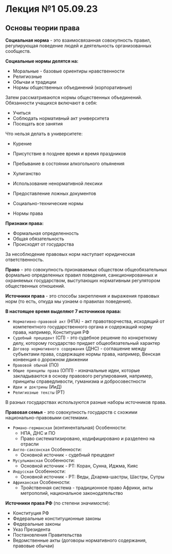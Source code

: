 # Лекция №1 05.09.23

## Основы теории права

**Социальная норма** - это взаимосвязанная совокупность правил, регулирующая поведение людей и деятельность организованных сообществ.

**Социальные нормы делятся на:**

- Моральные - базовые ориентиры нравственности
- Религиозные
- Обычаи и традиции
- Нормы общественных объединений (корпоративные)

Затем рассматриваются нормы общественных объединений. Обязанности учащихся включают в себя:

- Учиться
- Соблюдать нормативный акт университета
- Посещать все занятия

Что нельзя делать в университете:

- Курение
- Присутствие в позднее время и время праздников
- Пребывание в состоянии алкогольного опьянения
- Хулиганство
- Использование ненормативной лексики
- Предоставление ложных документов

- Социально-технические нормы
- Нормы права

**Признаки права:**

- Формальная определенность
- Общая обязательность
- Происходят от государства

За несоблюдение правовых норм наступает юридическая ответственность.

**Право** - это совокупность признаваемых обществом общеобязательных формально определенных правил поведения, санкционированных и охраняемых государством, выступающих нормативным регулятором общественных отношений.

**Источники права** - это способы закрепления и выражения правовых норм (то есть, откуда мы узнаем о правилах поведения).

**В настоящее время выделяют 7 источников права:**

- `Нормативно-правовой акт` (НПА) - акт правотворчества, исходящий от компетентного государственного органа и содержащий норму права, например, Конституция РФ
- `Судебный прецедент` (СП) - это судебное решение по конкретному делу, которому государство придает общеобязательный характер
- `Договор нормативного содержания` (ДНС) - соглашение между субъектами права, содержащее нормы права, например, Венская конвенция о дорожном движении
- `Правовой обычай` (ПО)
- `Общие принципы права` (ОПП) - изначальные идеи, которые закладываются в основу правового регулирования, например, принципы справедливости, гуманизма и добросовестности
- `Идеи и доктрины` (ИиД)
- `Религиозные тексты` (РТ)

В разных государствах используются разные наборы источников права.

**Правовая семья** - это совокупность государств с схожими национально-правовыми системами.

- `Романо-германская` (континентальная)
Особенности:
  - НПА, ДНС и ПО
  - Право систематизировано, кодифицировано и разделено на отрасли
- `Англо-саксонская`
Особенности:
  - Основной источник - судебный прецедент
- `Мусульманская`
Особенности:
  - Основной источник - РТ: Коран, Сунна, Иджма, Кияс
- `Индусская`
Особенности:
  - Основной источник - РТ: Веды, Дхарма-шастры, Шастры, Сутры
- `Африканская`
Особенности:
  - Тройственная система - традиционное право Африки, акты метрополий, национальное законодательство

**Источники права РФ** (по степени значимости):

- Конституция РФ
- Федеральные конституционные законы
- Федеральные законы
- Указ Президента
- Постановления Правительства
- Ведомственные акты (договоры нормативного содержания, правовые обычаи)
